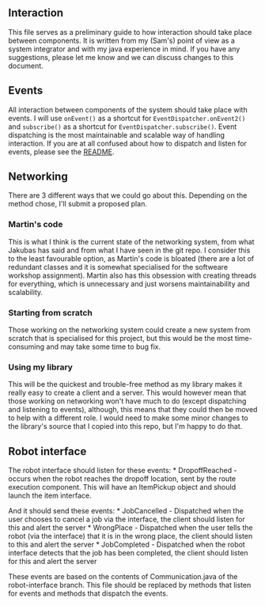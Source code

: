 ## Interaction
This file serves as a preliminary guide to how interaction should take place between components. It is written from my (Sam's) point of view as a system integrator and with my java experience in mind.
If you have any suggestions, please let me know and we can discuss changes to this document.

## Events
All interaction between components of the system should take place with events. I will use `onEvent()` as a shortcut for `EventDispatcher.onEvent2()` and `subscribe()` as a shortcut for `EventDispatcher.subscribe()`.
Event dispatching is the most maintainable and scalable way of handling interaction. If you are at all confused about how to dispatch and listen for events, please see the [README](README.md).

## Networking
There are 3 different ways that we could go about this. Depending on the method chose, I'll submit a proposed plan.

### Martin's code
This is what I think is the current state of the networking system, from what Jakubas has said and from what I have seen in the git repo.
I consider this to the least favourable option, as Martin's code is bloated (there are a lot of redundant classes and it is somewhat specialised for the softweare workshop assignment).
Martin also has this obsession with creating threads for everything, which is unnecessary and just worsens maintainability and scalability.

### Starting from scratch
Those working on the networking system could create a new system from scratch that is specialised for this project, but this would be the most time-consuming and may take some time to bug fix.

### Using my library
This will be the quickest and trouble-free method as my library makes it really easy to create a client and a server. 
This would however mean that those working on networking won't have much to do (except dispatching and listening to events), although, this means that they could then be moved to help with a different role.
I would need to make some minor changes to the library's source that I copied into this repo, but I'm happy to do that.

## Robot interface
The robot interface should listen for these events:
    * DropoffReached - occurs when the robot reaches the dropoff location, sent by the route execution component. This will have an ItemPickup object and should launch the item interface.

And it should send these events:
    * JobCancelled - Dispatched when the user chooses to cancel a job via the interface, the client should listen for this and alert the server
    * WrongPlace - Dispatched when the user tells the robot (via the interface) that it is in the wrong place, the client should listen to this and alert the server
    * JobCompleted - Dispatched when the robot interface detects that the job has been completed, the client should listen for this and alert the server
    
These events are based on the contents of Communication.java of the robot-interface branch. This file should be replaced by methods that listen for events and methods that dispatch the events.
    
